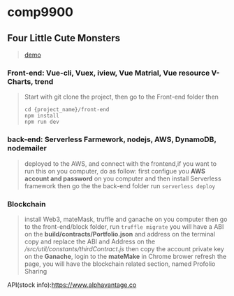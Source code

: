 # comp9900

## Four Little Cute Monsters

>[demo](https://unswddk.github.io/comp9900/#/)

### Front-end: Vue-cli, Vuex, iview, Vue Matrial, Vue resource V-Charts, trend

>Start with git clone the project, then go to the Front-end folder then
>```npm
>cd {project_name}/front-end
>npm install
>npm run dev
>```

### back-end: Serverless Farmework, nodejs, AWS, DynamoDB, nodemailer

>deployed to the AWS, and connect with the frontend,if you want to run this on you computer, do as follow:
>first configue you **AWS account and password** on you computer and then install Serverless framework
>then go the the back-end folder run
>```serverless deploy```

### Blockchain

>install Web3, mateMask, truffle and ganache on you computer
>then go to the front-end/block folder,
>run ```truffle migrate```
>you will have a ABI on the **build/contracts/Portfolio.json**  and address on the terminal
>copy and replace the ABI and Address on the */src/util/constants/thirdContract.js*
>then copy the account private key on the **Ganache**, login to the **mateMake** in Chrome brower 
> refresh the page, you will have the blockchain related section, named Profolio Sharing 

API(stock info):https://www.alphavantage.co

